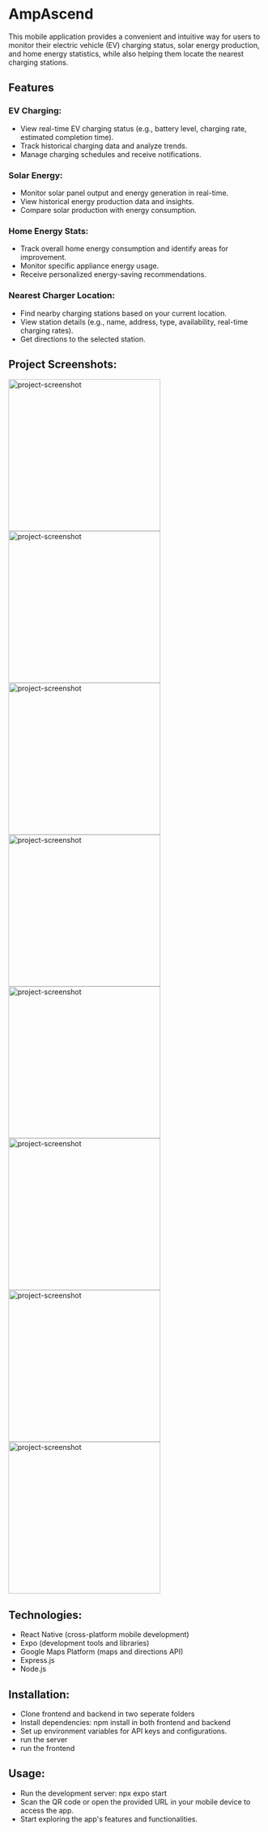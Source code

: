 # AmpAscend

This mobile application provides a convenient and intuitive way for users to monitor their electric vehicle (EV) charging status, solar energy production, and home energy statistics, while also helping them locate the nearest charging stations.

## Features
### EV Charging:
- View real-time EV charging status (e.g., battery level, charging rate, estimated completion time).
- Track historical charging data and analyze trends.
- Manage charging schedules and receive notifications.
### Solar Energy:
- Monitor solar panel output and energy generation in real-time.
- View historical energy production data and insights.
- Compare solar production with energy consumption.
### Home Energy Stats:
- Track overall home energy consumption and identify areas for improvement.
- Monitor specific appliance energy usage.
- Receive personalized energy-saving recommendations.
### Nearest Charger Location:
- Find nearby charging stations based on your current location.
- View station details (e.g., name, address, type, availability, real-time charging rates).
- Get directions to the selected station.

<h2>Project Screenshots:</h2>
<img src="https://github.com/AmpAscend/frontend/assets/72644699/6ca7ae0e-2002-494b-84bd-f1d6b493d171" alt="project-screenshot" width="300" >

<img src="https://github.com/AmpAscend/frontend/assets/72644699/fa2481e6-f519-486e-baa5-6405f99e14df" alt="project-screenshot" width="300" >

<img src="https://github.com/AmpAscend/frontend/assets/72644699/55bccbe6-dd9f-44f0-9a23-2a8d71d317b0" alt="project-screenshot" width="300" >

<img src="https://github.com/AmpAscend/frontend/assets/72644699/ef51fb14-534d-49e7-bc97-409071400a05" alt="project-screenshot" width="300" >

<img src="https://github.com/AmpAscend/frontend/assets/72644699/c046b708-eb77-4840-b73f-5c0ba408b5e7" alt="project-screenshot" width="300" >

<img src="https://github.com/AmpAscend/frontend/assets/72644699/2a4fc762-4d2e-40f4-aca9-f161e793850b" alt="project-screenshot" width="300" >

<img src="https://github.com/AmpAscend/frontend/assets/72644699/dfe2272a-23a0-4409-b3b7-f74c9fd258df" alt="project-screenshot" width="300" >

<img src="https://github.com/AmpAscend/frontend/assets/72644699/018c9234-452a-4883-ad3e-948361023c2f" alt="project-screenshot" width="300" >















<h2> Technologies: </h2>

- React Native (cross-platform mobile development)
- Expo (development tools and libraries)
- Google Maps Platform (maps and directions API)
- Express.js
- Node.js

## Installation:

- Clone frontend and backend in two seperate folders
- Install dependencies: npm install in both frontend and backend
- Set up environment variables for API keys and configurations.
- run the server
- run the frontend


## Usage:

- Run the development server: npx expo start
- Scan the QR code or open the provided URL in your mobile device to access the app.
- Start exploring the app's features and functionalities.
